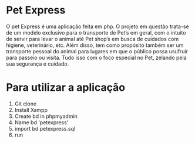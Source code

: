 # Pet Express

<p> O pet Express é uma aplicação feita em php. O projeto em questão trata-se de um modelo exclusivo para o transporte de Pet’s em geral, com o intuito de servir para levar o animal até Pet shop’s em busca de cuidados com higiene, veterinário, etc. Além disso, tem como propósito também ser um transporte pessoal do animal para lugares em que o público possa usufruir para passeio ou visita. Tudo isso com o foco especial no Pet, zelando pela sua segurança e cuidado.</p>


# Para utilizar a aplicação

1. Git clone
2. Install Xampp
3. Create bd in phpmyadmin 
4. Name bd 'petexpress'
5. import bd petexpress.sql
6. run
